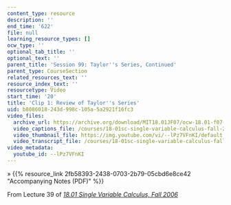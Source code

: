 ```yaml
---
content_type: resource
description: ''
end_time: '622'
file: null
learning_resource_types: []
ocw_type: ''
optional_tab_title: ''
optional_text: ''
parent_title: 'Session 99: Taylor''s Series, Continued'
parent_type: CourseSection
related_resources_text: ''
resource_index_text: ''
resourcetype: Video
start_time: '20'
title: 'Clip 1: Review of Taylor''s Series'
uid: b8086018-243d-998c-105a-5a2921f16fc3
video_files:
  archive_url: https://archive.org/download/MIT18.01JF07/ocw-18.01-f07-lec39_300k.mp4
  video_captions_file: /courses/18-01sc-single-variable-calculus-fall-2010/0e054a78a2615dfaa827994012d2f623_--lPz7VFnKI.vtt
  video_thumbnail_file: https://img.youtube.com/vi/--lPz7VFnKI/default.jpg
  video_transcript_file: /courses/18-01sc-single-variable-calculus-fall-2010/318a93441f1883de2fed265d86d7ab41_--lPz7VFnKI.pdf
video_metadata:
  youtube_id: --lPz7VFnKI
---
```


» {{% resource_link 2fb58393-2438-0703-2b79-05cbd6e8ce42 "Accompanying Notes (PDF)" %}}

From Lecture 39 of [_18.01 Single Variable Calculus, Fall 2006_](/courses/18-01-single-variable-calculus-fall-2006/video_galleries/video-lectures)